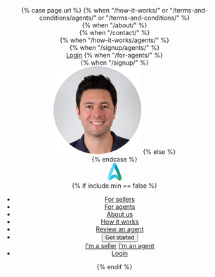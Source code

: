   <header>
  {% case page.url %}
  {% when "/how-it-works/" or "/terms-and-conditions/agents/" or "/terms-and-conditions/" %}
    <nav class="row navbar navbar-how-it-works navbar-toggleable-md navbar-light {% if include.min == true %} min {% endif %}">
  {% when "/about/" %}
    <nav class="row navbar navbar-cus navbar-toggleable-md navbar-light {% if include.min == true %} min {% endif %}">
  {% when "/contact/" %}
    <nav class="row navbar navbar-cus navbar-toggleable-md navbar-light {% if include.min == true %} min {% endif %}">
  {% when "/how-it-works/agents/" %}
    <nav class="row navbar navbar-how-it-works navbar-cus navbar-toggleable-md navbar-light {% if include.min == true %} min {% endif %}">
  {% when "/signup/agents/" %}
    <nav class="row d-flex navbar navbar-signup signup-agents navbar-toggleable-md navbar-light {% if include.min == true %} min {% endif %}">
        <a href="http://app.heyagents.com.au/access/login" class="secondary-header-cta">Login</a>
  {% when "/for-agents/" %}
    <nav class="row navbar navbar-toggleable-md navbar-light {% if include.min == true %} min {% endif %}">
  {% when "/signup/" %}
    <nav class="row navbar navbar-signup navbar-signup-sellers navbar-toggleable-md navbar-light {% if include.min == true %} min {% endif %}">
        <img src='/assets/img/matthew-gregory-profile-picture.png' class="rounded-circle top-image wider-img">
  {% else %}
    <nav class="row navbar navbar-toggleable-md navbar-light {% if include.min == true %} min {% endif %}">
{% endcase %}
      <div class="col-xs-3 header-branding">
        <img src="/assets/img/logo.png" alt="Hey Agents logo" height="40" class="logo" onclick='document.location.href="/"'>
      </div>
      {% if include.min == false %}
      <div class="col-xs-9 header-navigation">
        <ul class='main-menu'>
          <li><a href='/'>For sellers</a></li>
          <li><a href='/for-agents/'>For agents</a></li>
          <li><a href='/about/'>About us</a></li>
          <li><a href='/how-it-works/'>How it works</a></li>  
          <li><a href='/review/'>Review an agent</a></li>
          <li style="position:relative"><button class="primary-header-cta">Get started</button>
              <div class="mt-4 dropdown-menu">
                <a class="dropdown-item" href="/signup/">I'm a seller</a>
                <a class="dropdown-item" href="/signup/agents">I'm an agent</a>
              </div>
          </li>
          <li><a href="http://app.heyagents.com.au/access/login" class="secondary-header-cta">Login</a></li>
        </ul>
      </div>
      <div class="responsive-nav-btn"></div>
      <div class="responsive-close-nav-btn"></div>
      {% endif %}
    </nav>
  </header>
